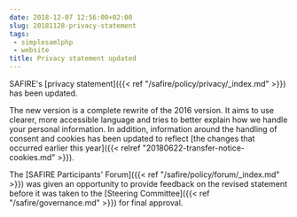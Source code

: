 ```yaml
---
date: 2018-12-07 12:56:00+02:00
slug: 20181128-privacy-statement
tags:
 - simplesamlphp
 - website
title: Privacy statement updated
---
```


SAFIRE's [privacy statement]({{< ref "/safire/policy/privacy/_index.md" >}}) has been updated.<!--more-->

The new version is a complete rewrite of the 2016 version. It aims to use clearer, more accessible language and tries to better explain how we handle your personal information. In addition, information around the handling of consent and cookies has been updated to reflect [the changes that occurred earlier this year]({{< relref "20180622-transfer-notice-cookies.md" >}}).

The [SAFIRE Participants' Forum]({{< ref "/safire/policy/forum/_index.md" >}}) was given an opportunity to provide feedback on the revised statement before it was taken to the [Steering Committee]({{< ref "/safire/governance.md" >}}) for final approval.

